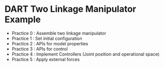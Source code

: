 # DART Two Linkage Manipulator Example
- Practice 0 : Assemble two linkage manipulator
- Practice 1 : Set initial configuration
- Practice 2 : APIs for model properties
- Practice 3 : APIs for control
- Practice 4 : Implement Controllers (Joint position and operational space)
- Practice 5 : Apply external forces
